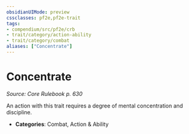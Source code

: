```yaml
---
obsidianUIMode: preview
cssclasses: pf2e,pf2e-trait
tags:
- compendium/src/pf2e/crb
- trait/category/action-ability
- trait/category/combat
aliases: ["Concentrate"]
---
```

# Concentrate  
*Source: Core Rulebook p. 630*  

An action with this trait requires a degree of mental concentration and discipline.

- **Categories**: Combat, Action & Ability